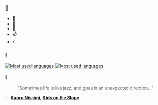 ### 👋

- 🔭
- 🌱
- 💬
- 📫
- ⚡

#### 🧏

[![Most used languages](https://github-readme-stats-aynah.vercel.app/api/top-langs/?username=aynh&theme=solarized-dark&langs_count=6&layout=compact&hide_title=true)](https://github.com/anuraghazra/github-readme-stats#gh-dark-mode-only)
[![Most used languages](https://github-readme-stats-aynah.vercel.app/api/top-langs/?username=aynh&theme=solarized-light&langs_count=6&layout=compact&hide_title=true)](https://github.com/anuraghazra/github-readme-stats#gh-light-mode-only)

#### 💬

> "Sometimes life is like jazz, and goes in an unexpected direction..."

&mdash; [**Kaoru Nishimi**](https://myanimelist.net/character.php?q=Kaoru%20Nishimi&cat=character), [**Kids on the Slope**](https://myanimelist.net/search/all?q=Kids%20on%20the%20Slope&cat=all)
